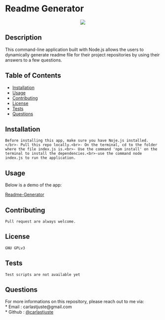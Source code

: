 # Readme Generator 
  <p align="center"><img src='https://img.shields.io/badge/license-GNU-blue.svg'</p>

## Description
  This command-line application built with Node.js allows the users to dynamically generate readme file for their project repositories by using their answers to a few questions.

## Table of Contents

  * [Installation](#installation)
  * [Usage](#usage)
  * [Contributing](#Contributing)
  * [License](#license)
  * [Tests](#license)
  * [Questions](#questions)

## Installation
    Before installing this app, make sure you have Noje.js installed.</br>- Pull this repo locally.<br>- On the terminal, cd to the folder where the file index.js is.<br>- Use the command 'npm install' on the terminal to install the dependencies.<br>-use the command node index.js to run the application. 
  
## Usage
 <p> Below is a demo of the app:</br></p>
<a href='https://drive.google.com/file/d/1_JJAq9my0XZSi_zs4A6q1OAtanL-dkSe/view'>Readme-Generator</a>

## Contributing
    Pull request are always welcome.

## License
    GNU GPLv3

## Tests
    Test scripts are not available yet
    
## Questions

<p>
For more informations on this repository, please reach out to me via:<br>
* Email : carlastjuste@gmail.com <br>
* Github : <a href="https://github.com/carlastjuste">@carlastjuste</a> 
</p>

